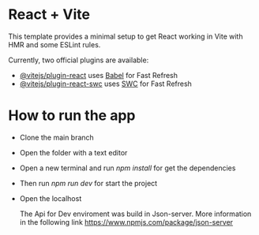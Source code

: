 # React + Vite

This template provides a minimal setup to get React working in Vite with HMR and some ESLint rules.

Currently, two official plugins are available:

- [@vitejs/plugin-react](https://github.com/vitejs/vite-plugin-react/blob/main/packages/plugin-react/README.md) uses [Babel](https://babeljs.io/) for Fast Refresh
- [@vitejs/plugin-react-swc](https://github.com/vitejs/vite-plugin-react-swc) uses [SWC](https://swc.rs/) for Fast Refresh



# How to run the app

- Clone the main branch
- Open the folder with a text editor
- Open a new terminal and run *npm install* for get the dependencies
- Then run *npm run dev* for start the project
- Open the localhost 

  The Api for Dev enviroment was build in Json-server. More information in the following link
  https://www.npmjs.com/package/json-server
